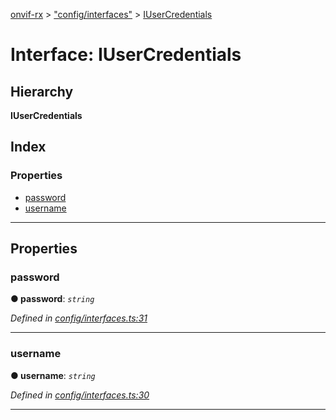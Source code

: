 [onvif-rx](../README.md) > ["config/interfaces"](../modules/_config_interfaces_.md) > [IUserCredentials](../interfaces/_config_interfaces_.iusercredentials.md)

# Interface: IUserCredentials

## Hierarchy

**IUserCredentials**

## Index

### Properties

* [password](_config_interfaces_.iusercredentials.md#password)
* [username](_config_interfaces_.iusercredentials.md#username)

---

## Properties

<a id="password"></a>

###  password

**● password**: *`string`*

*Defined in [config/interfaces.ts:31](https://github.com/patrickmichalina/onvif-rx/blob/d62cee9/src/config/interfaces.ts#L31)*

___
<a id="username"></a>

###  username

**● username**: *`string`*

*Defined in [config/interfaces.ts:30](https://github.com/patrickmichalina/onvif-rx/blob/d62cee9/src/config/interfaces.ts#L30)*

___

